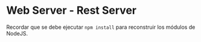 # Web Server - Rest Server

Recordar que se debe ejecutar ```npm install``` para reconstruir los módulos de NodeJS.